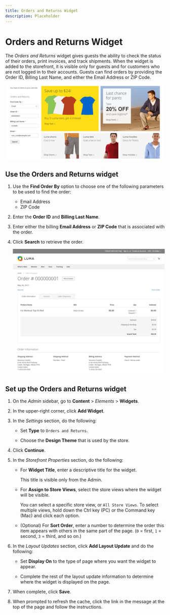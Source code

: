 ```yaml
---
title: Orders and Returns Widget
description: Placeholder
---
```

# Orders and Returns Widget

The _Orders and Returns_ widget gives guests the ability to check the status of their orders, print invoices, and track shipments. When the widget is added to the storefront, it is visible only for guests and for customers who are not logged in to their accounts. Guests can find orders by providing the Order ID, Billing Last Name, and either the Email Address or ZIP Code.

![Orders and Returns widget in the sidebar on the storefront](./assets/storefront-widget-orders-returns-sidebar.png)<!-- zoom -->

## Use the Orders and Returns widget

1. Use the **Find Order By** option to choose one of the following parameters to be used to find the order:

   - Email Address
   - ZIP Code

1. Enter the **Order ID** and **Billing Last Name**.

1. Enter either the billing **Email Address** or **ZIP Code** that is associated with the order.

1. Click **Search** to retrieve the order.

   ![Order information displayed in the storefront](./assets/storefront-widget-orders-returns-view.png)<!-- zoom -->

## Set up the Orders and Returns widget

1. On the _Admin_ sidebar, go to **Content** > _Elements_ > **Widgets**.

1. In the upper-right corner, click **Add Widget**.

1. In the _Settings_ section, do the following:

   - Set **Type** to `Orders and Returns`.

   - Choose the **Design Theme** that is used by the store.

1. Click **Continue**.

1. In the _Storefront Properties_ section, do the following:

   - For **Widget Title**, enter a descriptive title for the widget.

      This title is visible only from the Admin.

   - For **Assign to Store Views**, select the store views where the widget will be visible.

      You can select a specific store view, or `All Store Views`. To select multiple views, hold down the Ctrl key (PC) or the Command key (Mac) and click each option.

   - (Optional) For **Sort Order**, enter a number to determine the order this item appears with others in the same part of the page. (`0` = first, `1` = second, `3` = third, and so on.)

1. In the _Layout Updates_ section, click **Add Layout Update** and do the following:

   - Set **Display On** to the type of page where you want the widget to appear.

   - Complete the rest of the layout update information to determine where the widget is displayed on the page.

1. When complete, click **Save**.

1. When prompted to refresh the cache, click the link in the message at the top of the page and follow the instructions.
